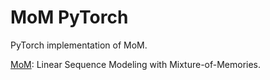# MoM PyTorch

PyTorch implementation of MoM.

[MoM](https://arxiv.org/abs/2502.13685): Linear Sequence Modeling with Mixture-of-Memories.
